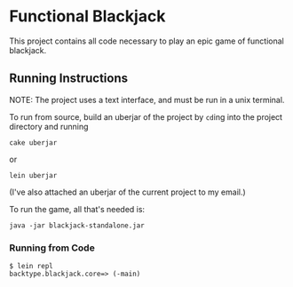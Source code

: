 # Functional Blackjack #

This project contains all code necessary to play an epic game of
functional blackjack.

## Running Instructions ##

NOTE: The project uses a text interface, and must be run in a unix
terminal.

To run from source, build an uberjar of the project by `cd`ing into
the project directory and running

    cake uberjar

or

    lein uberjar

(I've also attached an uberjar of the current project to my email.)

To run the game, all that's needed is:

    java -jar blackjack-standalone.jar

### Running from Code ###

    $ lein repl
    backtype.blackjack.core=> (-main)


